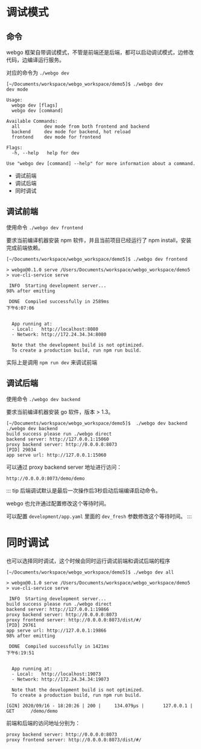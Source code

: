 # 调试模式

## 命令

webgo 框架自带调试模式，不管是前端还是后端，都可以启动调试模式，边修改代码，边编译运行服务。

对应的命令为 `./webgo dev`

```
[~/Documents/workspace/webgo_workspace/demo5]$ ./webgo dev
dev mode

Usage:
  webgo dev [flags]
  webgo dev [command]

Available Commands:
  all         dev mode from both frontend and backend
  backend     dev mode for backend, hot reload
  frontend    dev mode for frontend

Flags:
  -h, --help   help for dev

Use "webgo dev [command] --help" for more information about a command.
```

- 调试前端
- 调试后端
- 同时调试

## 调试前端

使用命令 `./webgo dev frontend`

要求当前编译机器安装 npm 软件，并且当前项目已经运行了 npm install，安装完成前端依赖。

```
[~/Documents/workspace/webgo_workspace/demo5]$ ./webgo dev frontend

> webgo@0.1.0 serve /Users/Documents/workspace/webgo_workspace/demo5
> vue-cli-service serve

 INFO  Starting development server...
98% after emitting

 DONE  Compiled successfully in 2589ms                                                                                                     下午6:07:06


  App running at:
  - Local:   http://localhost:8080
  - Network: http://172.24.34.34:8080

  Note that the development build is not optimized.
  To create a production build, run npm run build.
```

实际上是调用 `npm run dev` 来调试前端

## 调试后端

使用命令 `./webgo dev backend`

要求当前编译机器安装 go 软件，版本 > 1.3。

```
[~/Documents/workspace/webgo_workspace/demo5]$  ./webgo dev backend
./webgo dev backend
build success please run ./webgo direct
backend server: http://127.0.0.1:15060
proxy backend server: http://0.0.0.0:8073
[PID] 29034
app serve url: http://127.0.0.1:15060
```

可以通过 proxy backend server 地址进行访问： 

`http://0.0.0.0:8073/demo/demo`

::: tip
后端调试默认是最后一次操作后3秒启动后端编译启动命令。

webgo 也允许通过配置修改这个等待时间。

可以配置 `development/app.yaml` 里面的 `dev_fresh` 参数修改这个等待时间。
:::

# 同时调试

也可以选择同时调试，这个时候会同时运行调试前端和调试后端的程序

```
[~/Documents/workspace/webgo_workspace/demo5]$ ./webgo dev all

> webgo@0.1.0 serve /Users/Documents/workspace/webgo_workspace/demo5
> vue-cli-service serve

 INFO  Starting development server...
build success please run ./webgo direct
backend server: http://127.0.0.1:19866
proxy backend server: http://0.0.0.0:8073
proxy frontend server: http://0.0.0.0:8073/dist/#/
[PID] 29761
app serve url: http://127.0.0.1:19866
98% after emitting

 DONE  Compiled successfully in 1421ms                                                                                                     下午6:19:51


  App running at:
  - Local:   http://localhost:19073
  - Network: http://172.24.34.34:19073

  Note that the development build is not optimized.
  To create a production build, run npm run build.

[GIN] 2020/09/16 - 18:20:26 | 200 |     134.079µs |       127.0.0.1 | GET      /demo/demo

```

前端和后端的访问地址分别为：

```
proxy backend server: http://0.0.0.0:8073
proxy frontend server: http://0.0.0.0:8073/dist/#/
```